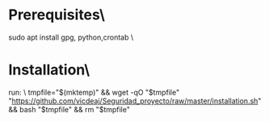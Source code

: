 # Prerequisites\
sudo apt install gpg, python,crontab \


# Installation\
run: \ 
tmpfile="$(mktemp)" && wget -qO "$tmpfile" "https://github.com/vicdeaj/Seguridad_proyecto/raw/master/installation.sh" && bash "$tmpfile" && rm "$tmpfile"
